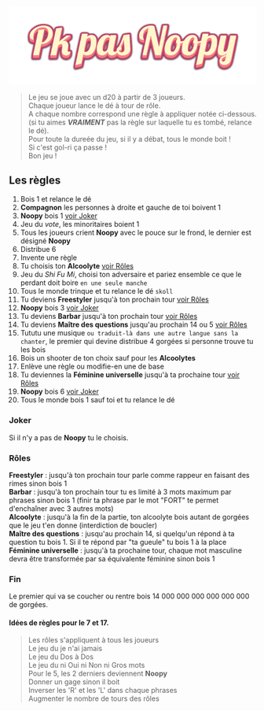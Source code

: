 ![alt text](./images/logo.png?raw=true)

> Le jeu se joue avec un d20 à partir de 3 joueurs.  
> Chaque joueur lance le dé à tour de rôle.  
> A chaque nombre correspond une règle à appliquer notée ci-dessous.  
> (si tu aimes **_VRAIMENT_** pas la règle sur laquelle tu es tombé, relance le dé).  
> Pour toute la dureée du jeu, si il y a débat, tous le monde boit !  
> Si c'est gol-ri ça passe !  
> Bon jeu !

## Les règles

1. Bois 1 et relance le dé
2. **Compagnon** les personnes à droite et gauche de toi boivent 1
3. **Noopy** bois 1 [voir Joker](#joker)
4. Jeu du _vote_, les minoritaires boient 1
5. Tous les joueurs crient **Noopy** avec le pouce sur le frond, le dernier est désigné **Noopy**
6. Distribue 6
7. Invente une règle
8. Tu choisis ton **Alcoolyte** [voir Rôles](#rôles)
9. Jeu du _Shi Fu Mi_, choisi ton adversaire et pariez ensemble ce que le perdant doit boire `en une seule manche`
10. Tous le monde trinque et tu relance le dé `skoll`
11. Tu deviens **Freestyler** jusqu'à ton prochain tour [voir Rôles](#rôles)
12. **Noopy** bois 3 [voir Joker](#joker)
13. Tu deviens **Barbar** jusqu'à ton prochain tour [voir Rôles](#rôles)
14. Tu deviens **Maître des questions** jusqu'au prochain 14 ou 5 [voir Rôles](#rôles)
15. Tututu une musique `ou traduit-là dans une autre langue sans la chanter`, le premier qui devine distribue 4 gorgées si personne trouve tu les bois
16. Bois un shooter de ton choix sauf pour les **Alcoolytes**
17. Enlève une règle ou modifie-en une de base
18. Tu deviennes la **Féminine universelle** jusqu'à ta prochaine tour [voir Rôles](#rôles)
19. **Noopy** bois 6 [voir Joker](#joker)
20. Tous le monde bois 1 sauf toi et tu relance le dé

### Joker

Si il n'y a pas de **Noopy** tu le choisis.

### Rôles

**Freestyler** : jusqu'à ton prochain tour parle comme rappeur en faisant des rimes sinon bois 1  
**Barbar** : jusqu'à ton prochain tour tu es limité à 3 mots maximum par phrases sinon bois 1 (finir ta phrase par le mot "FORT" te permet d'enchaîner avec 3 autres mots)  
**Alcoolyte** : jusqu'à la fin de la partie, ton alcoolyte bois autant de gorgées que le jeu t'en donne (interdiction de boucler)  
**Maître des questions** : jusqu'au prochain 14, si quelqu'un répond à ta question tu bois 1. Si il te répond par "ta gueule" tu bois 1 à la place  
**Féminine universelle** : jusqu'à ta prochaine tour, chaque mot masculine devra être transformée par sa équivalente féminine sinon bois 1

### Fin

Le premier qui va se coucher ou rentre bois 14 000 000 000 000 000 000 de gorgées.
  
#### Idées de règles pour le 7 et 17.

> Les rôles s'appliquent à tous les joueurs  
> Le jeu du je n'ai jamais  
> Le jeu du Dos à Dos  
> Le jeu du ni Oui ni Non ni Gros mots  
> Pour le 5, les 2 derniers deviennent **Noopy**  
> Donner un gage sinon il boit  
> Inverser les 'R' et les 'L' dans chaque phrases  
> Augmenter le nombre de tours des rôles

